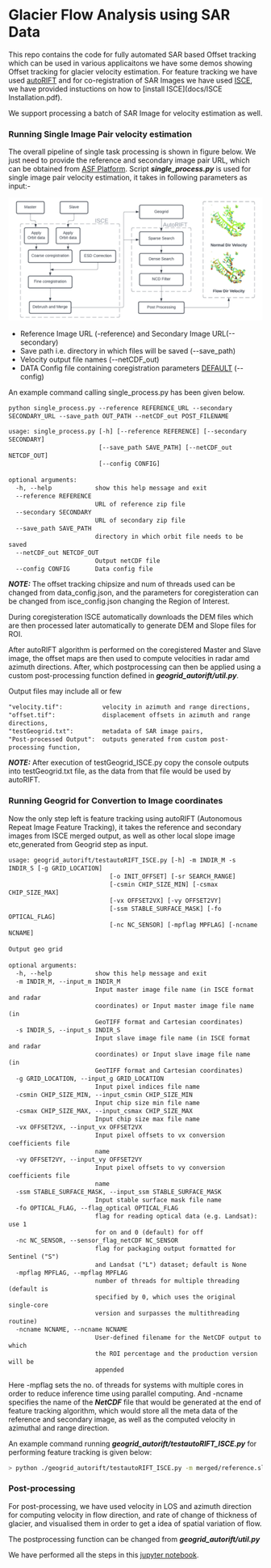 # Glacier Flow Analysis using SAR Data

This repo contains the code for fully automated SAR based Offset tracking which can be used in various applicaitons we have some demos showing Offset tracking for glacier velocity estimation. For feature tracking we have used [autoRIFT](https://github.com/nasa-jpl/autoRIFT.git) and for co-registration of SAR Images we have used [ISCE](https://github.com/isce-framework/isce2), we have provided instuctions on how to [install ISCE](docs/ISCE Installation.pdf).

We support processing a batch of SAR Image for velocity estimation as well.

### **Running Single Image Pair velocity estimation** 
The overall pipeline of single task processing is shown in figure below. We just need to provide the reference and secondary image pair URL, which can be obtained from [ASF Platform](https://search.asf.alaska.edu/#). Script ***single_process.py*** is used for single image pair velocity estimation, it takes in following parameters as input:-

![Pipeline for Velocity Estimation](./docs/overall_pipeline.png)

* Reference Image URL (-reference) and Secondary Image URL(--secondary)
* Save path i.e. directory in which files will be saved (--save_path)
* Velocity output file names (--netCDF_out)
* DATA Config file containing coregistration parameters [DEFAULT](./configs/isce_config.json) (--config)

An example command calling single_process.py has been given below.
       
    python single_process.py --reference REFERENCE_URL --secondary SECONDARY_URL --save_path OUT_PATH --netCDF_out POST_FILENAME

```
usage: single_process.py [-h] [--reference REFERENCE] [--secondary SECONDARY]
                         [--save_path SAVE_PATH] [--netCDF_out NETCDF_OUT]
                         [--config CONFIG]

optional arguments:
  -h, --help            show this help message and exit
  --reference REFERENCE
                        URL of reference zip file
  --secondary SECONDARY
                        URL of secondary zip file
  --save_path SAVE_PATH
                        directory in which orbit file needs to be saved
  --netCDF_out NETCDF_OUT
                        Output netCDF file
  --config CONFIG       Data config file

```

***NOTE:*** The offset tracking chipsize and num of threads used can be changed from data_config.json, and the parameters for coregisteration can be changed from isce_config.json changing the Region of Interest. 

During coregisteration ISCE automatically downloads the DEM files which are then processed later automatically to generate DEM and Slope files for ROI.

After autoRIFT algorithm is performed on the coregistered Master and Slave image, the offset maps are then used to compute velocities in radar amd azimuth directions. After, which postprocessing can then be applied using a custom post-processing function defined in ***geogrid_autorift/util.py***. 


Output files may include all or few
```
"velocity.tif":           velocity in azimuth and range directions,
"offset.tif":             displacement offsets in azimuth and range directions, 
"testGeogrid.txt":        metadata of SAR image pairs, 
"Post-processed Output":  outputs generated from custom post-processing function, 
```

***NOTE:*** After execution of testGeogrid_ISCE.py copy the console outputs into testGeogrid.txt file, as the data from that file would be used by autoRIFT.

### **Running Geogrid for Convertion to Image coordinates** 

Now the only step left is feature tracking using autoRIFT (Autonomous Repeat Image Feature Tracking), it takes the reference and secondary images from ISCE merged output, as well as other local slope image etc,generated from Geogrid step as input.

```
usage: geogrid_autorift/testautoRIFT_ISCE.py [-h] -m INDIR_M -s INDIR_S [-g GRID_LOCATION]
                            [-o INIT_OFFSET] [-sr SEARCH_RANGE]
                            [-csmin CHIP_SIZE_MIN] [-csmax CHIP_SIZE_MAX]
                            [-vx OFFSET2VX] [-vy OFFSET2VY]
                            [-ssm STABLE_SURFACE_MASK] [-fo OPTICAL_FLAG]
                            [-nc NC_SENSOR] [-mpflag MPFLAG] [-ncname NCNAME]

Output geo grid

optional arguments:
  -h, --help            show this help message and exit
  -m INDIR_M, --input_m INDIR_M
                        Input master image file name (in ISCE format and radar
                        coordinates) or Input master image file name (in
                        GeoTIFF format and Cartesian coordinates)
  -s INDIR_S, --input_s INDIR_S
                        Input slave image file name (in ISCE format and radar
                        coordinates) or Input slave image file name (in
                        GeoTIFF format and Cartesian coordinates)
  -g GRID_LOCATION, --input_g GRID_LOCATION
                        Input pixel indices file name
  -csmin CHIP_SIZE_MIN, --input_csmin CHIP_SIZE_MIN
                        Input chip size min file name
  -csmax CHIP_SIZE_MAX, --input_csmax CHIP_SIZE_MAX
                        Input chip size max file name
  -vx OFFSET2VX, --input_vx OFFSET2VX
                        Input pixel offsets to vx conversion coefficients file
                        name
  -vy OFFSET2VY, --input_vy OFFSET2VY
                        Input pixel offsets to vy conversion coefficients file
                        name
  -ssm STABLE_SURFACE_MASK, --input_ssm STABLE_SURFACE_MASK
                        Input stable surface mask file name
  -fo OPTICAL_FLAG, --flag_optical OPTICAL_FLAG
                        flag for reading optical data (e.g. Landsat): use 1
                        for on and 0 (default) for off
  -nc NC_SENSOR, --sensor_flag_netCDF NC_SENSOR
                        flag for packaging output formatted for Sentinel ("S")
                        and Landsat ("L") dataset; default is None
  -mpflag MPFLAG, --mpflag MPFLAG
                        number of threads for multiple threading (default is
                        specified by 0, which uses the original single-core
                        version and surpasses the multithreading routine)
  -ncname NCNAME, --ncname NCNAME
                        User-defined filename for the NetCDF output to which
                        the ROI percentage and the production version will be
                        appended

```

Here -mpflag sets the no. of threads for systems with multiple cores in order to reduce inference time using parallel computing. And -ncname specifies the name of the ***NetCDF*** file that would be generated at the end of feature tracking algorithm, which would store all the meta data of the reference and secondary image, as well as the computed velocity in azimuthal and range direction.

An example command running ***geogrid_autorift/testautoRIFT_ISCE.py*** for performing feature tracking is given below:
```bash
> python ./geogrid_autorift/testautoRIFT_ISCE.py -m merged/reference.slc.full -s merged/secondary.slc.full -g window_location.tif -o window_offset.tif -vx window_rdr_off2vel_x_vec.tif -vy window_rdr_off2vel_y_vec.tif -ssm window_stable_surface_mask.tif -mpflag 128 -ncname exp2_nc
```

### **Post-processing**

For post-processing, we have used velocity in LOS and azimuth direction for computing velocity in flow direction, and rate of change of thickness of glacier, and visualised them in order to get a idea of spatial variation of flow.

The postprocessing function can be changed from ***geogrid_autorift/util.py***

We have performed all the steps in this [jupyter notebook](Post-Processing.ipynb).

